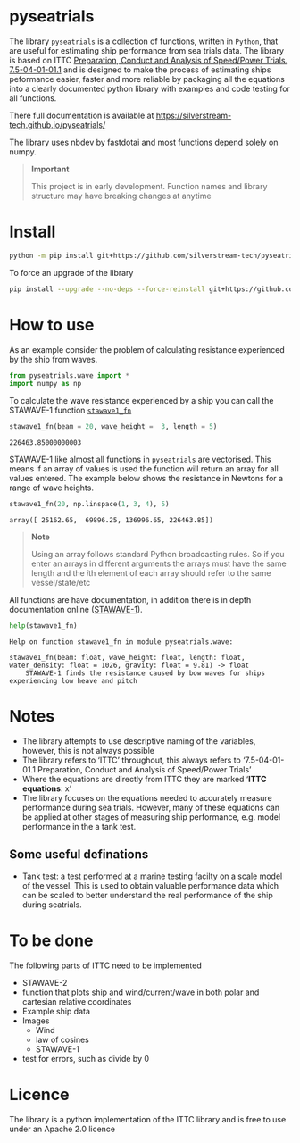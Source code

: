 pyseatrials
================

<!-- WARNING: THIS FILE WAS AUTOGENERATED! DO NOT EDIT! -->

The library `pyseatrials` is a collection of functions, written in
`Python`, that are useful for estimating ship performance from sea
trials data. The library is based on ITTC [Preparation, Conduct and
Analysis of Speed/Power Trials.
7.5-04-01-01.1](https://www.ittc.info/media/8370/75-04-01-011.pdf) and
is designed to make the process of estimating ships peformance easier,
faster and more reliable by packaging all the equations into a clearly
documented python library with examples and code testing for all
functions.

There full documentation is available at
https://silverstream-tech.github.io/pyseatrials/

The library uses nbdev by fastdotai and most functions depend solely on
numpy.

<div>

> **Important**
>
> This project is in early development. Function names and library
> structure may have breaking changes at anytime

</div>

# Install

``` sh
python -m pip install git+https://github.com/silverstream-tech/pyseatrials 
```

To force an upgrade of the library

``` sh
pip install --upgrade --no-deps --force-reinstall git+https://github.com/silverstream-tech/pyseatrials 
```

# How to use

As an example consider the problem of calculating resistance experienced
by the ship from waves.

``` python
from pyseatrials.wave import *
import numpy as np
```

To calculate the wave resistance experienced by a ship you can call the
STAWAVE-1 function
[`stawave1_fn`](https://JonnoB.github.io/pyseatrials/wave_resistance.html#stawave1_fn)

``` python
stawave1_fn(beam = 20, wave_height =  3, length = 5)
```

    226463.85000000003

STAWAVE-1 like almost all functions in `pyseatrials` are vectorised.
This means if an array of values is used the function will return an
array for all values entered. The example below shows the resistance in
Newtons for a range of wave heights.

``` python
stawave1_fn(20, np.linspace(1, 3, 4), 5)
```

    array([ 25162.65,  69896.25, 136996.65, 226463.85])

<div>

> **Note**
>
> Using an array follows standard Python broadcasting rules. So if you
> enter an arrays in different arguments the arrays must have the same
> length and the $i$th element of each array should refer to the same
> vessel/state/etc

</div>

All functions are have documentation, in addition there is in depth
documentation online
([STAWAVE-1](https://silverstream-tech.github.io/pyseatrials/wave_resistance.html#stawave1_fn)).

``` python
help(stawave1_fn)
```

    Help on function stawave1_fn in module pyseatrials.wave:

    stawave1_fn(beam: float, wave_height: float, length: float, water_density: float = 1026, gravity: float = 9.81) -> float
        STAWAVE-1 finds the resistance caused by bow waves for ships experiencing low heave and pitch

# Notes

- The library attempts to use descriptive naming of the variables,
  however, this is not always possible
- The library refers to ‘ITTC’ throughout, this always refers to
  ‘7.5-04-01-01.1 Preparation, Conduct and Analysis of Speed/Power
  Trials’
- Where the equations are directly from ITTC they are marked ‘**ITTC
  equations**: x’
- The library focuses on the equations needed to accurately measure
  performance during sea trials. However, many of these equations can be
  applied at other stages of measuring ship performance, e.g. model
  performance in the a tank test.

## Some useful definations

- Tank test: a test performed at a marine testing facilty on a scale
  model of the vessel. This is used to obtain valuable performance data
  which can be scaled to better understand the real performance of the
  ship during seatrials.

# To be done

The following parts of ITTC need to be implemented

- STAWAVE-2
- function that plots ship and wind/current/wave in both polar and
  cartesian relative coordinates
- Example ship data
- Images
  - Wind
  - law of cosines
  - STAWAVE-1
- test for errors, such as divide by 0

# Licence

The library is a python implementation of the ITTC library and is free
to use under an Apache 2.0 licence
